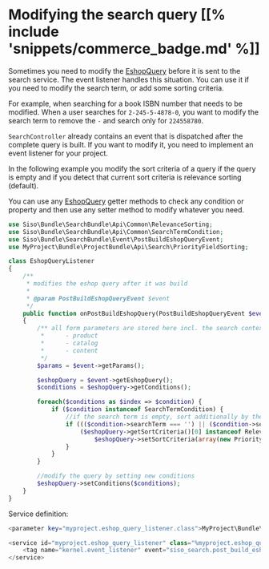 # Modifying the search query [[% include 'snippets/commerce_badge.md' %]]

Sometimes you need to modify the [EshopQuery](../search_api.md) before it is sent to the search service.
The event listener handles this situation.
You can use it if you need to modify the search term, or add some sorting criteria.

For example, when searching for a book ISBN number that needs to be modified.
When a user searches for `2-245-5-4878-0`, you want to modify the search term to remove the `-` and search only for `224558780`.

`SearchController` already contains an event that is dispatched after the complete query is built.
If you want to modify it, you need to implement an event listener for your project.

In the following example you modify the sort criteria of a query if the query is empty
and if you detect that current sort criteria is relevance sorting (default).

You can use any [EshopQuery](../search_api.md) getter methods to check any condition or property
and then use any setter method to modify whatever you need.

``` php
use Siso\Bundle\SearchBundle\Api\Common\RelevanceSorting;
use Siso\Bundle\SearchBundle\Api\Common\SearchTermCondition;
use Siso\Bundle\SearchBundle\Event\PostBuildEshopQueryEvent;
use MyProject\Bundle\ProjectBundle\Api\Search\PriorityFieldSorting;

class EshopQueryListener
{
    /**
     * modifies the eshop query after it was build
     *
     * @param PostBuildEshopQueryEvent $event
     */
    public function onPostBuildEshopQuery(PostBuildEshopQueryEvent $event)
    {   
        /** all form parameters are stored here incl. the search context:
         *      - product
         *      - catalog
         *      - content
         */ 
        $params = $event->getParams();

        $eshopQuery = $event->getEshopQuery();
        $conditions = $eshopQuery->getConditions();

        foreach($conditions as $index => $condition) {
            if ($condition instanceof SearchTermCondition) {
                //if the search term is empty, sort additionally by the priority
                if ((($condition->searchTerm === '') || ($condition->searchTerm === '*')) &&
                    ($eshopQuery->getSortCriteria()[0] instanceof RelevanceSorting)) {
                        $eshopQuery->setSortCriteria(array(new PriorityFieldSorting(array('direction' => 'desc'))));
                }
            }
        }

        //modify the query by setting new conditions
        $eshopQuery->setConditions($conditions);
    }
} 
```

Service definition:

``` php
<parameter key="myproject.eshop_query_listener.class">MyProject\Bundle\ProjectBundle\EventListener\EshopQueryListener</parameter>

<service id="myproject.eshop_query_listener" class="%myproject.eshop_query_listener.class%">
    <tag name="kernel.event_listener" event="siso_search.post_build_eshop_query" method="onPostBuildEshopQuery" />
</service> 
```
